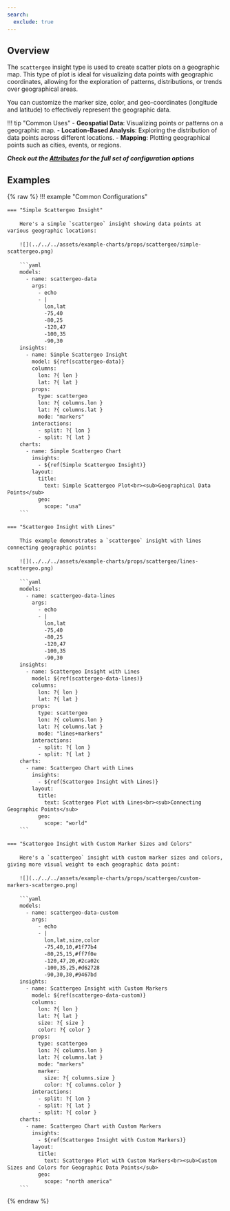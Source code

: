 ```yaml
---
search:
  exclude: true
---
```


<!--start-->

## Overview

The `scattergeo` insight type is used to create scatter plots on a geographic map. This type of plot is ideal for visualizing data points with geographic coordinates, allowing for the exploration of patterns, distributions, or trends over geographical areas.

You can customize the marker size, color, and geo-coordinates (longitude and latitude) to effectively represent the geographic data.

!!! tip "Common Uses" - **Geospatial Data**: Visualizing points or patterns on a geographic map. - **Location-Based Analysis**: Exploring the distribution of data points across different locations. - **Mapping**: Plotting geographical points such as cities, events, or regions.

_**Check out the [Attributes](../../configuration/Insight/Props/Scattergeo/#attributes) for the full set of configuration options**_

## Examples

{% raw %}
!!! example "Common Configurations"

    === "Simple Scattergeo Insight"

        Here's a simple `scattergeo` insight showing data points at various geographic locations:

        ![](../../../assets/example-charts/props/scattergeo/simple-scattergeo.png)

        ```yaml
        models:
          - name: scattergeo-data
            args:
              - echo
              - |
                lon,lat
                -75,40
                -80,25
                -120,47
                -100,35
                -90,30
        insights:
          - name: Simple Scattergeo Insight
            model: ${ref(scattergeo-data)}
            columns:
              lon: ?{ lon }
              lat: ?{ lat }
            props:
              type: scattergeo
              lon: ?{ columns.lon }
              lat: ?{ columns.lat }
              mode: "markers"
            interactions:
              - split: ?{ lon }
              - split: ?{ lat }
        charts:
          - name: Simple Scattergeo Chart
            insights:
              - ${ref(Simple Scattergeo Insight)}
            layout:
              title:
                text: Simple Scattergeo Plot<br><sub>Geographical Data Points</sub>
              geo:
                scope: "usa"
        ```

    === "Scattergeo Insight with Lines"

        This example demonstrates a `scattergeo` insight with lines connecting geographic points:

        ![](../../../assets/example-charts/props/scattergeo/lines-scattergeo.png)

        ```yaml
        models:
          - name: scattergeo-data-lines
            args:
              - echo
              - |
                lon,lat
                -75,40
                -80,25
                -120,47
                -100,35
                -90,30
        insights:
          - name: Scattergeo Insight with Lines
            model: ${ref(scattergeo-data-lines)}
            columns:
              lon: ?{ lon }
              lat: ?{ lat }
            props:
              type: scattergeo
              lon: ?{ columns.lon }
              lat: ?{ columns.lat }
              mode: "lines+markers"
            interactions:
              - split: ?{ lon }
              - split: ?{ lat }
        charts:
          - name: Scattergeo Chart with Lines
            insights:
              - ${ref(Scattergeo Insight with Lines)}
            layout:
              title:
                text: Scattergeo Plot with Lines<br><sub>Connecting Geographic Points</sub>
              geo:
                scope: "world"
        ```

    === "Scattergeo Insight with Custom Marker Sizes and Colors"

        Here's a `scattergeo` insight with custom marker sizes and colors, giving more visual weight to each geographic data point:

        ![](../../../assets/example-charts/props/scattergeo/custom-markers-scattergeo.png)

        ```yaml
        models:
          - name: scattergeo-data-custom
            args:
              - echo
              - |
                lon,lat,size,color
                -75,40,10,#1f77b4
                -80,25,15,#ff7f0e
                -120,47,20,#2ca02c
                -100,35,25,#d62728
                -90,30,30,#9467bd
        insights:
          - name: Scattergeo Insight with Custom Markers
            model: ${ref(scattergeo-data-custom)}
            columns:
              lon: ?{ lon }
              lat: ?{ lat }
              size: ?{ size }
              color: ?{ color }
            props:
              type: scattergeo
              lon: ?{ columns.lon }
              lat: ?{ columns.lat }
              mode: "markers"
              marker:
                size: ?{ columns.size }
                color: ?{ columns.color }
            interactions:
              - split: ?{ lon }
              - split: ?{ lat }
              - split: ?{ color }
        charts:
          - name: Scattergeo Chart with Custom Markers
            insights:
              - ${ref(Scattergeo Insight with Custom Markers)}
            layout:
              title:
                text: Scattergeo Plot with Custom Markers<br><sub>Custom Sizes and Colors for Geographic Data Points</sub>
              geo:
                scope: "north america"
        ```

{% endraw %}

<!--end-->
